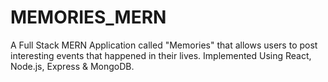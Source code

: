 # MEMORIES_MERN
A Full Stack MERN Application called "Memories" that allows users to post interesting events that happened in their lives. Implemented Using React, Node.js, Express &amp; MongoDB. 
